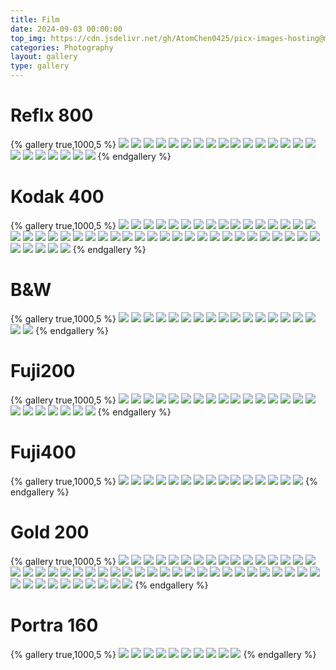 ```yaml
---
title: Film
date: 2024-09-03 00:00:00
top_img: https://cdn.jsdelivr.net/gh/AtomChen0425/picx-images-hosting@master/Reflx800/IMG_3786.7i0btn915x.webp
categories: Photography
layout: gallery
type: gallery
---
```

# Reflx 800
{% gallery true,1000,5 %}
![](https://cdn.jsdelivr.net/gh/AtomChen0425/picx-images-hosting@master/Reflx800/IMG_3776.pfa76itze.webp)
![](https://cdn.jsdelivr.net/gh/AtomChen0425/picx-images-hosting@master/Reflx800/IMG_3774.41y01jzeba.webp)
![](https://cdn.jsdelivr.net/gh/AtomChen0425/picx-images-hosting@master/Reflx800/IMG_3771.7w6rkihc7s.webp)
![](https://cdn.jsdelivr.net/gh/AtomChen0425/picx-images-hosting@master/Reflx800/IMG_3770.5xaku6btvx.webp)
![](https://cdn.jsdelivr.net/gh/AtomChen0425/picx-images-hosting@master/Reflx800/IMG_3806.6m3ue6zcw3.webp)
![](https://cdn.jsdelivr.net/gh/AtomChen0425/picx-images-hosting@master/Reflx800/IMG_3804.2veosyahnw.webp)
![](https://cdn.jsdelivr.net/gh/AtomChen0425/picx-images-hosting@master/Reflx800/IMG_3803.77di0htt5s.webp)
![](https://cdn.jsdelivr.net/gh/AtomChen0425/picx-images-hosting@master/Reflx800/IMG_3802.1hs5owzfmb.webp)
![](https://cdn.jsdelivr.net/gh/AtomChen0425/picx-images-hosting@master/Reflx800/IMG_3800.67xenbr1z2.webp)
![](https://cdn.jsdelivr.net/gh/AtomChen0425/picx-images-hosting@master/Reflx800/IMG_3798.6ik8gh6a41.webp)
![](https://cdn.jsdelivr.net/gh/AtomChen0425/picx-images-hosting@master/Reflx800/IMG_3797.2yyaqo3kbo.webp)
![](https://cdn.jsdelivr.net/gh/AtomChen0425/picx-images-hosting@master/Reflx800/IMG_3796.6t729mli8p.webp)
![](https://cdn.jsdelivr.net/gh/AtomChen0425/picx-images-hosting@master/Reflx800/IMG_3795.2veosyahl9.webp)
![](https://cdn.jsdelivr.net/gh/AtomChen0425/picx-images-hosting@master/Reflx800/IMG_3793.2veosyahky.webp)
![](https://cdn.jsdelivr.net/gh/AtomChen0425/picx-images-hosting@master/Reflx800/IMG_3791.9gwijzejjd.webp)
![](https://cdn.jsdelivr.net/gh/AtomChen0425/picx-images-hosting@master/Reflx800/IMG_3790.6m3ue6zcr9.webp)
![](https://cdn.jsdelivr.net/gh/AtomChen0425/picx-images-hosting@master/Reflx800/IMG_3789.6m3ue6zcqv.webp)
![](https://cdn.jsdelivr.net/gh/AtomChen0425/picx-images-hosting@master/Reflx800/IMG_3788.3nrkaor398.webp)
![](https://cdn.jsdelivr.net/gh/AtomChen0425/picx-images-hosting@master/Reflx800/IMG_3787.5xaku6btpu.webp)
![](https://cdn.jsdelivr.net/gh/AtomChen0425/picx-images-hosting@master/Reflx800/IMG_3786.7i0btn915x.webp)
![](https://cdn.jsdelivr.net/gh/AtomChen0425/picx-images-hosting@master/Reflx800/IMG_3785.7ax3y7mvq3.webp)
![](https://cdn.jsdelivr.net/gh/AtomChen0425/picx-images-hosting@master/Reflx800/IMG_3784.2h892326mo.webp)
![](https://cdn.jsdelivr.net/gh/AtomChen0425/picx-images-hosting@master/Reflx800/IMG_3783.2a516ng16t.webp)
{% endgallery %}  
# Kodak 400
{% gallery true,1000,5 %}
![](https://cdn.jsdelivr.net/gh/AtomChen0425/picx-images-hosting@master/Kodak400/IMG_2637.9nzsjc1rpa.webp)
![](https://cdn.jsdelivr.net/gh/AtomChen0425/picx-images-hosting@master/Kodak400/IMG_2634.4uaxn7h2lq.webp)
![](https://cdn.jsdelivr.net/gh/AtomChen0425/picx-images-hosting@master/Kodak400/IMG_2621.6bh2oyl7bp.webp)
![](https://cdn.jsdelivr.net/gh/AtomChen0425/picx-images-hosting@master/Kodak400/IMG_2619.2a53akh3y5.webp)
![](https://cdn.jsdelivr.net/gh/AtomChen0425/picx-images-hosting@master/Kodak400/IMG_2667.4qrbphnzu7.webp)
![](https://cdn.jsdelivr.net/gh/AtomChen0425/picx-images-hosting@master/Kodak400/IMG_2666.102648z4ma.webp)
![](https://cdn.jsdelivr.net/gh/AtomChen0425/picx-images-hosting@master/Kodak400/IMG_2664.8s3b3vs36c.webp)
![](https://cdn.jsdelivr.net/gh/AtomChen0425/picx-images-hosting@master/Kodak400/IMG_2662.7i0dxka3ux.webp)
![](https://cdn.jsdelivr.net/gh/AtomChen0425/picx-images-hosting@master/Kodak400/IMG_2657.8l038g5xq2.webp)
![](https://cdn.jsdelivr.net/gh/AtomChen0425/picx-images-hosting@master/Kodak400/IMG_2649.102648z4kq.webp)
![](https://cdn.jsdelivr.net/gh/AtomChen0425/picx-images-hosting@master/Kodak400/IMG_2648.3yeg7r7e1o.webp)
![](https://cdn.jsdelivr.net/gh/AtomChen0425/picx-images-hosting@master/Kodak400/IMG_2645.2dop8aa6ku.webp)
![](https://cdn.jsdelivr.net/gh/AtomChen0425/picx-images-hosting@master/Kodak400/IMG_2643.70ac8z8q7p.webp)
![](https://cdn.jsdelivr.net/gh/AtomChen0425/picx-images-hosting@master/Kodak400/IMG_2642.2veqwvbk4e.webp)
![](https://cdn.jsdelivr.net/gh/AtomChen0425/picx-images-hosting@master/Kodak400/IMG_2639.45oospg12.webp)
![](https://cdn.jsdelivr.net/gh/AtomChen0425/picx-images-hosting@master/Kodak400/IMG_2942.4n7prrx6c3.webp)
![](https://cdn.jsdelivr.net/gh/AtomChen0425/picx-images-hosting@master/Kodak400/IMG_2940.8dwvd0m1j1.webp)
![](https://cdn.jsdelivr.net/gh/AtomChen0425/picx-images-hosting@master/Kodak400/IMG_2930.54xrgcyjvt.webp)
![](https://cdn.jsdelivr.net/gh/AtomChen0425/picx-images-hosting@master/Kodak400/IMG_2925.6ikake9lvz.webp)
![](https://cdn.jsdelivr.net/gh/AtomChen0425/picx-images-hosting@master/Kodak400/IMG_2924.7zqfm5dqm1.webp)
![](https://cdn.jsdelivr.net/gh/AtomChen0425/picx-images-hosting@master/Kodak400/IMG_2922.73ty6p425a.webp)
![](https://cdn.jsdelivr.net/gh/AtomChen0425/picx-images-hosting@master/Kodak400/IMG_2921.6f0omogj49.webp)
![](https://cdn.jsdelivr.net/gh/AtomChen0425/picx-images-hosting@master/Kodak400/IMG_2915.83a1jv6ta4.webp)
![](https://cdn.jsdelivr.net/gh/AtomChen0425/picx-images-hosting@master/Kodak400/IMG_2911.4uaxn7jbn1.webp)
![](https://cdn.jsdelivr.net/gh/AtomChen0425/picx-images-hosting@master/Kodak400/IMG_2910.39l6nqm45x.webp)
![](https://cdn.jsdelivr.net/gh/AtomChen0425/picx-images-hosting@master/Kodak400/IMG_2909.3nrmeluf0c.webp)
![](https://cdn.jsdelivr.net/gh/AtomChen0425/picx-images-hosting@master/Kodak400/IMG_2906.51e5in5h0p.webp)
![](https://cdn.jsdelivr.net/gh/AtomChen0425/picx-images-hosting@master/Kodak400/IMG_2929.9dcyq6qkqd.webp)
![](https://cdn.jsdelivr.net/gh/AtomChen0425/picx-images-hosting@master/Kodak400/IMG_2941.45ho36xfhb.webp)
![](https://cdn.jsdelivr.net/gh/AtomChen0425/picx-images-hosting@master/Kodak400/IMG_4247.51e5wshdn1.webp)
![](https://cdn.jsdelivr.net/gh/AtomChen0425/picx-images-hosting@master/Kodak400/IMG_4246.8vmxfqzbk9.webp)
![](https://cdn.jsdelivr.net/gh/AtomChen0425/picx-images-hosting@master/Kodak400/IMG_4238.2dopmfocar.webp)
![](https://cdn.jsdelivr.net/gh/AtomChen0425/picx-images-hosting@master/Kodak400/IMG_4237.esiw3itz1.webp)
![](https://cdn.jsdelivr.net/gh/AtomChen0425/picx-images-hosting@master/Kodak400/IMG_4236.8dwvr5xxyy.webp)
![](https://cdn.jsdelivr.net/gh/AtomChen0425/picx-images-hosting@master/Kodak400/IMG_4235.1hs86zenuc.webp)
![](https://cdn.jsdelivr.net/gh/AtomChen0425/picx-images-hosting@master/Kodak400/IMG_4234.7ax6ga2431.webp)
![](https://cdn.jsdelivr.net/gh/AtomChen0425/picx-images-hosting@master/Kodak400/IMG_4232.2krxhvahpj.webp)
![](https://cdn.jsdelivr.net/gh/AtomChen0425/picx-images-hosting@master/Kodak400/IMG_4231.1ovg2f0t9d.webp)
![](https://cdn.jsdelivr.net/gh/AtomChen0425/picx-images-hosting@master/Kodak400/IMG_4228.syymyr4t7.webp)
![](https://cdn.jsdelivr.net/gh/AtomChen0425/picx-images-hosting@master/Kodak400/IMG_4225.8ojpkbd63a.webp)
![](https://cdn.jsdelivr.net/gh/AtomChen0425/picx-images-hosting@master/Kodak400/IMG_4224.2rv5dawn4h.webp)
![](https://cdn.jsdelivr.net/gh/AtomChen0425/picx-images-hosting@master/Kodak400/IMG_4223.2yyd8qisjw.webp)
![](https://cdn.jsdelivr.net/gh/AtomChen0425/picx-images-hosting@master/Kodak400/IMG_4221.4n7q5x92py.webp)
![](https://cdn.jsdelivr.net/gh/AtomChen0425/picx-images-hosting@master/Kodak400/IMG_4220.pfcp8y22p.webp)
![](https://cdn.jsdelivr.net/gh/AtomChen0425/picx-images-hosting@master/Kodak400/IMG_4256.26lhr026t8.webp)
![](https://cdn.jsdelivr.net/gh/AtomChen0425/picx-images-hosting@master/Kodak400/IMG_4250.99td6m7md1.webp)
{% endgallery %}
# B&W
{% gallery true,1000,5 %}
![](https://cdn.jsdelivr.net/gh/AtomChen0425/picx-images-hosting@master/20240903/IMG_1424.9kg4hc2l1y.webp)
![](https://cdn.jsdelivr.net/gh/AtomChen0425/picx-images-hosting@master/20240903/IMG_1423.4917wmgid9.webp)
![](https://cdn.jsdelivr.net/gh/AtomChen0425/picx-images-hosting@master/20240903/IMG_1422.8dwt8qdofg.webp)
![](https://cdn.jsdelivr.net/gh/AtomChen0425/picx-images-hosting@master/20240903/IMG_1421.51e3ecx42i.webp)
![](https://cdn.jsdelivr.net/gh/AtomChen0425/picx-images-hosting@master/20240903/IMG_1420.77di04ort0.webp)
![](https://cdn.jsdelivr.net/gh/AtomChen0425/picx-images-hosting@master/20240903/IMG_1419.45hlywnfle.webp)
![](https://cdn.jsdelivr.net/gh/AtomChen0425/picx-images-hosting@master/20240903/IMG_1418.5fkj585evy.webp)
![](https://cdn.jsdelivr.net/gh/AtomChen0425/picx-images-hosting@master/20240903/IMG_1417.2veosl5g96.webp)
![](https://cdn.jsdelivr.net/gh/AtomChen0425/picx-images-hosting@master/20240903/IMG_1416.4xuhgn419u.webp)
![](https://cdn.jsdelivr.net/gh/AtomChen0425/picx-images-hosting@master/20240903/IMG_1425.4cktuc9kyh.webp)
![](https://cdn.jsdelivr.net/gh/AtomChen0425/picx-images-hosting@master/20240903/IMG_1424.9kg4hc2l1y.webp)
![](https://cdn.jsdelivr.net/gh/AtomChen0425/picx-images-hosting@master/20240903/IMG_1423.4917wmgid9.webp)
![](https://cdn.jsdelivr.net/gh/AtomChen0425/picx-images-hosting@master/20240903/IMG_1421.51e3ecx42i.webp)
![](https://cdn.jsdelivr.net/gh/AtomChen0425/picx-images-hosting@master/20240903/IMG_1420.77di04ort0.webp)
![](https://cdn.jsdelivr.net/gh/AtomChen0425/picx-images-hosting@master/20240903/IMG_1419.45hlywnfle.webp)
![](https://cdn.jsdelivr.net/gh/AtomChen0425/picx-images-hosting@master/20240903/IMG_1418.5fkj585evy.webp)
![](https://cdn.jsdelivr.net/gh/AtomChen0425/picx-images-hosting@master/20240903/IMG_1417.2veosl5g96.webp)
![](https://cdn.jsdelivr.net/gh/AtomChen0425/picx-images-hosting@master/20240903/IMG_1416.4xuhgn419u.webp)
{% endgallery %}  

# Fuji200
{% gallery true,1000,5 %}
![](https://cdn.jsdelivr.net/gh/AtomChen0425/picx-images-hosting@master/fujiC200/IMG_3040.5tr10e6n02.webp)
![](https://cdn.jsdelivr.net/gh/AtomChen0425/picx-images-hosting@master/fujiC200/IMG_3037.51e5inq19e.webp)
![](https://cdn.jsdelivr.net/gh/AtomChen0425/picx-images-hosting@master/fujiC200/IMG_3033.8ad9fbdivk.webp)
![](https://cdn.jsdelivr.net/gh/AtomChen0425/picx-images-hosting@master/fujiC200/IMG_3031.4uaxn83vsv.webp)
![](https://cdn.jsdelivr.net/gh/AtomChen0425/picx-images-hosting@master/fujiC200/IMG_3030.5mnt4ykhik.webp)
![](https://cdn.jsdelivr.net/gh/AtomChen0425/picx-images-hosting@master/fujiC200/IMG_3027.3uuua214m1.webp)
![](https://cdn.jsdelivr.net/gh/AtomChen0425/picx-images-hosting@master/fujiC200/IMG_3022.7i0dxkwx38.webp)
![](https://cdn.jsdelivr.net/gh/AtomChen0425/picx-images-hosting@master/fujiC200/IMG_3017.6bh2oz80h3.webp)
![](https://cdn.jsdelivr.net/gh/AtomChen0425/picx-images-hosting@master/fujiC200/IMG_3006.45ho37gcpq.webp)
![](https://cdn.jsdelivr.net/gh/AtomChen0425/picx-images-hosting@master/fujiC200/IMG_3005.m2r3j6ms.webp)
![](https://cdn.jsdelivr.net/gh/AtomChen0425/picx-images-hosting@master/20240903/IMG_2433.7ax3xv7erb.webp)
![](https://cdn.jsdelivr.net/gh/AtomChen0425/picx-images-hosting@master/20240903/IMG_2432.3rb6824oyv.webp)
![](https://cdn.jsdelivr.net/gh/AtomChen0425/picx-images-hosting@master/20240903/IMG_2430.7ax3xv7eq4.webp)
![](https://cdn.jsdelivr.net/gh/AtomChen0425/picx-images-hosting@master/20240903/IMG_2424.8l0146pe0r.webp)
![](https://cdn.jsdelivr.net/gh/AtomChen0425/picx-images-hosting@master/20240903/IMG_2457.5tqyw439yh.webp)
![](https://cdn.jsdelivr.net/gh/AtomChen0425/picx-images-hosting@master/20240903/IMG_2449.39l4jh3bbq.webp)
![](https://cdn.jsdelivr.net/gh/AtomChen0425/picx-images-hosting@master/20240903/IMG_2446.4xuhgntlhb.webp)
![](https://cdn.jsdelivr.net/gh/AtomChen0425/picx-images-hosting@master/20240903/IMG_2445.8l0146pdyj.webp)
![](https://cdn.jsdelivr.net/gh/AtomChen0425/picx-images-hosting@master/20240903/IMG_2441.5c0x7j1wb8.webp)
![](https://cdn.jsdelivr.net/gh/AtomChen0425/picx-images-hosting@master/20240903/IMG_2440.1vylffs98i.webp)
![](https://cdn.jsdelivr.net/gh/AtomChen0425/picx-images-hosting@master/20240903/IMG_2438.3uus5rxrje.webp)
![](https://cdn.jsdelivr.net/gh/AtomChen0425/picx-images-hosting@master/20240903/IMG_2437.1023zzikr0.webp)
![](https://cdn.jsdelivr.net/gh/AtomChen0425/picx-images-hosting@master/20240903/IMG_2435.8z6gv1xoqg.webp)
{% endgallery %}

# Fuji400
{% gallery true,1000,5 %}
![](https://cdn.jsdelivr.net/gh/AtomChen0425/picx-images-hosting@master/Fuji400/IMG_4201.syymymg8d.webp)
![](https://cdn.jsdelivr.net/gh/AtomChen0425/picx-images-hosting@master/Fuji400/IMG_4199.5xanc8mdgm.webp)
![](https://cdn.jsdelivr.net/gh/AtomChen0425/picx-images-hosting@master/Fuji400/IMG_4196.8vmxfqumxr.webp)
![](https://cdn.jsdelivr.net/gh/AtomChen0425/picx-images-hosting@master/Fuji400/IMG_4191.231vta4fix.webp)
![](https://cdn.jsdelivr.net/gh/AtomChen0425/picx-images-hosting@master/Fuji400/IMG_4188.60u99yfg5v.webp)
![](https://cdn.jsdelivr.net/gh/AtomChen0425/picx-images-hosting@master/Fuji400/IMG_4207.4xujz2jma5.webp)
![](https://cdn.jsdelivr.net/gh/AtomChen0425/picx-images-hosting@master/Fuji400/IMG_4206.6t74row1vr.webp)
![](https://cdn.jsdelivr.net/gh/AtomChen0425/picx-images-hosting@master/Fuji400/IMG_4204.2objfkyvsv.webp)
![](https://cdn.jsdelivr.net/gh/AtomChen0425/picx-images-hosting@master/Fuji400/IMG_4203.3d4szlmet3.webp)
![](https://cdn.jsdelivr.net/gh/AtomChen0425/picx-images-hosting@master/Fuji400/IMG_4202.7w6u2krvqn.webp)
![](https://cdn.jsdelivr.net/gh/AtomChen0425/picx-images-hosting@master/Fuji400/IMG_4215.1e8m99i3o3.webp)
![](https://cdn.jsdelivr.net/gh/AtomChen0425/picx-images-hosting@master/Fuji400/IMG_4214.1lbu4p493h.webp)
![](https://cdn.jsdelivr.net/gh/AtomChen0425/picx-images-hosting@master/Fuji400/IMG_4218.4qrc3myo06.webp)
![](https://cdn.jsdelivr.net/gh/AtomChen0425/picx-images-hosting@master/Fuji400/IMG_4211.1ap0bjoymv.webp)
![](https://cdn.jsdelivr.net/gh/AtomChen0425/picx-images-hosting@master/Fuji400/IMG_4209.5j47ldf585.webp)
{% endgallery %}
# Gold 200

{% gallery true,1000,5 %}
![](https://cdn.jsdelivr.net/gh/AtomChen0425/picx-images-hosting@master/Gold200/IMG_2887.2veqww2r6r.webp)
![](https://cdn.jsdelivr.net/gh/AtomChen0425/picx-images-hosting@master/Gold200/IMG_2886.5c0zbt9n2o.webp)
![](https://cdn.jsdelivr.net/gh/AtomChen0425/picx-images-hosting@master/Gold200/IMG_2885.51e5inuewy.webp)
![](https://cdn.jsdelivr.net/gh/AtomChen0425/picx-images-hosting@master/Gold200/IMG_2884.9rjeh2m19v.webp)
![](https://cdn.jsdelivr.net/gh/AtomChen0425/picx-images-hosting@master/Gold200/IMG_2881.64dutjq8rk.webp)
![](https://cdn.jsdelivr.net/gh/AtomChen0425/picx-images-hosting@master/Gold200/IMG_2876.9rjeh2m18y.webp)
![](https://cdn.jsdelivr.net/gh/AtomChen0425/picx-images-hosting@master/Gold200/IMG_2874.3uuua25i9u.webp)
![](https://cdn.jsdelivr.net/gh/AtomChen0425/picx-images-hosting@master/Gold200/IMG_2869.2h8b60ug8g.webp)
![](https://cdn.jsdelivr.net/gh/AtomChen0425/picx-images-hosting@master/Gold200/IMG_2866.5q7f2ohxuq.webp)
![](https://cdn.jsdelivr.net/gh/AtomChen0425/picx-images-hosting@master/Gold200/IMG_2862.lvqdei0lx.webp)
![](https://cdn.jsdelivr.net/gh/AtomChen0425/picx-images-hosting@master/Gold200/IMG_2850.8vmx1md9jr.webp)
![](https://cdn.jsdelivr.net/gh/AtomChen0425/picx-images-hosting@master/Gold200/IMG_2848.92q4x1zeym.webp)
![](https://cdn.jsdelivr.net/gh/AtomChen0425/picx-images-hosting@master/Gold200/IMG_2847.1aozxf6gdr.webp)
![](https://cdn.jsdelivr.net/gh/AtomChen0425/picx-images-hosting@master/Gold200/IMG_2844.6f0omp6dls.webp)
![](https://cdn.jsdelivr.net/gh/AtomChen0425/picx-images-hosting@master/Gold200/IMG_2843.wik6jy5ht.webp)
![](https://cdn.jsdelivr.net/gh/AtomChen0425/picx-images-hosting@master/Gold200/IMG_2842.73ty6ptwlc.webp)
![](https://cdn.jsdelivr.net/gh/AtomChen0425/picx-images-hosting@master/Gold200/IMG_2840.969qurshm8.webp)
![](https://cdn.jsdelivr.net/gh/AtomChen0425/picx-images-hosting@master/Gold200/IMG_2832.231vf5n21z.webp)
![](https://cdn.jsdelivr.net/gh/AtomChen0425/picx-images-hosting@master/Gold200/IMG_2856.99tcshlkbi.webp)
![](https://cdn.jsdelivr.net/gh/AtomChen0425/picx-images-hosting@master/Gold200/IMG_2855.7egrzv94pb.webp)
![](https://cdn.jsdelivr.net/gh/AtomChen0425/picx-images-hosting@master/Gold200/IMG_2854.5xamy44zyc.webp)
![](https://cdn.jsdelivr.net/gh/AtomChen0425/picx-images-hosting@master/Gold200/IMG_2853.77dk4fmz92.webp)
![](https://cdn.jsdelivr.net/gh/AtomChen0425/picx-images-hosting@master/Gold200/IMG_2852.6f0omp6dig.webp)
![](https://cdn.jsdelivr.net/gh/AtomChen0425/picx-images-hosting@master/Gold200/IMG_2851.86tnhlpqe2.webp)
![](https://cdn.jsdelivr.net/gh/AtomChen0425/picx-images-hosting@master/Gold200/IMG_4263.2vergwsqe5.webp)
![](https://cdn.jsdelivr.net/gh/AtomChen0425/picx-images-hosting@master/Gold200/IMG_4262.7lk0fbkcrb.webp)
![](https://cdn.jsdelivr.net/gh/AtomChen0425/picx-images-hosting@master/Gold200/IMG_4261.8ad9zc7vre.webp)
![](https://cdn.jsdelivr.net/gh/AtomChen0425/picx-images-hosting@master/Gold200/IMG_4259.5q7fmp7x4z.webp)
![](https://cdn.jsdelivr.net/gh/AtomChen0425/picx-images-hosting@master/Gold200/IMG_4258.41y2pihmyh.webp)
![](https://cdn.jsdelivr.net/gh/AtomChen0425/picx-images-hosting@master/Gold200/IMG_4257.7ax6m64u2m.webp)
![](https://cdn.jsdelivr.net/gh/AtomChen0425/picx-images-hosting@master/Gold200/IMG_4269.5xani4w57d.webp)
![](https://cdn.jsdelivr.net/gh/AtomChen0425/picx-images-hosting@master/Gold200/IMG_4268.1e8mf5qo9f.webp)
![](https://cdn.jsdelivr.net/gh/AtomChen0425/picx-images-hosting@master/Gold200/IMG_4267.5tr1kf32h9.webp)
![](https://cdn.jsdelivr.net/gh/AtomChen0425/picx-images-hosting@master/Gold200/IMG_4266.92q5h2qk3q.webp)
![](https://cdn.jsdelivr.net/gh/AtomChen0425/picx-images-hosting@master/Gold200/IMG_4265.361la2a14w.webp)
![](https://cdn.jsdelivr.net/gh/AtomChen0425/picx-images-hosting@master/Gold200/IMG_4264.2objlh8nju.webp)
![](https://cdn.jsdelivr.net/gh/AtomChen0425/picx-images-hosting@master/Gold200/IMG_4284.2krxnrhqb8.webp)
![](https://cdn.jsdelivr.net/gh/AtomChen0425/picx-images-hosting@master/Gold200/IMG_4283.8dwvx256jw.webp)
![](https://cdn.jsdelivr.net/gh/AtomChen0425/picx-images-hosting@master/Gold200/IMG_4282.54xs0ehox0.webp)
![](https://cdn.jsdelivr.net/gh/AtomChen0425/picx-images-hosting@master/Gold200/IMG_4280.4qrc9j8oyd.webp)
![](https://cdn.jsdelivr.net/gh/AtomChen0425/picx-images-hosting@master/Gold200/IMG_4279.64dvdkjqz2.webp)
![](https://cdn.jsdelivr.net/gh/AtomChen0425/picx-images-hosting@master/Gold200/IMG_4278.7ax6m68nk8.webp)
![](https://cdn.jsdelivr.net/gh/AtomChen0425/picx-images-hosting@master/Gold200/IMG_4277.2krxnrh16p.webp)
![](https://cdn.jsdelivr.net/gh/AtomChen0425/picx-images-hosting@master/Gold200/IMG_4276.3yegrss37f.webp)
![](https://cdn.jsdelivr.net/gh/AtomChen0425/picx-images-hosting@master/Gold200/IMG_4281.60u9fuqo8l.webp)
![](https://cdn.jsdelivr.net/gh/AtomChen0425/picx-images-hosting@master/Gold200/IMG_4275.51e62onfej.webp)
![](https://cdn.jsdelivr.net/gh/AtomChen0425/picx-images-hosting@master/Gold200/IMG_4274.3gof37q7xw.webp)
![](https://cdn.jsdelivr.net/gh/AtomChen0425/picx-images-hosting@master/Gold200/IMG_4273.231vz6f5wu.webp)
![](https://cdn.jsdelivr.net/gh/AtomChen0425/picx-images-hosting@master/Gold200/IMG_4272.6f0p6pyhep.webp)
![](https://cdn.jsdelivr.net/gh/AtomChen0425/picx-images-hosting@master/Gold200/IMG_4271.esj1zovq4.webp)
![](https://cdn.jsdelivr.net/gh/AtomChen0425/picx-images-hosting@master/Gold200/IMG_4270.7zqg66vous.webp)
{% endgallery %}

# Portra 160
{% gallery true,1000,5 %}
![](https://cdn.jsdelivr.net/gh/AtomChen0425/picx-images-hosting@master/Portra160/IMG_2811.lvqdeluo2.webp)
![](https://cdn.jsdelivr.net/gh/AtomChen0425/picx-images-hosting@master/Portra160/IMG_2827.2rv4z6dieq.webp)
![](https://cdn.jsdelivr.net/gh/AtomChen0425/picx-images-hosting@master/Portra160/IMG_2826.3yeg7s2ezp.webp)
![](https://cdn.jsdelivr.net/gh/AtomChen0425/picx-images-hosting@master/Portra160/IMG_2821.1e8lv52gd3.webp)
![](https://cdn.jsdelivr.net/gh/AtomChen0425/picx-images-hosting@master/Portra160/IMG_2820.1zi9hfwwnd.webp)
![](https://cdn.jsdelivr.net/gh/AtomChen0425/picx-images-hosting@master/Portra160/IMG_2818.8z6izc99h8.webp)
![](https://cdn.jsdelivr.net/gh/AtomChen0425/picx-images-hosting@master/Portra160/IMG_2817.175dzpgawb.webp)
![](https://cdn.jsdelivr.net/gh/AtomChen0425/picx-images-hosting@master/Portra160/IMG_2816.8dwvd1et5m.webp)
![](https://cdn.jsdelivr.net/gh/AtomChen0425/picx-images-hosting@master/Portra160/IMG_2813.2krx3qrcwd.webp)
![](https://cdn.jsdelivr.net/gh/AtomChen0425/picx-images-hosting@master/Portra160/IMG_2812.1sf1m0ar5s.webp)
{% endgallery %}